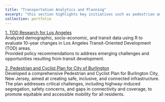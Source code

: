 ```yaml
---
title: "Transportation Analytics and Planning"
excerpt: "this section highlights key initiatives such as pedestrian and cyclist infrastructure planning, transit-oriented development research, electric vehicle deployment strategies, bike-sharing system analysis, and bus stop optimization using spatial methodologies. Each project demonstrates expertise in integrating data-driven insights with sustainable transportation solutions to address urban mobility challenges.<br/><img src='/images/Transp_Profile.png'>"
collection: portfolio
---
```



[1. TOD Research for Los Angeles](files/TOD_Policy_ZiyiGuo.html "1. TOD Research of Los Angeles")<br>
Analyzed demographic, socio-economic, and transit data using R to evaluate 10-year changes in Los Angeles Transit-Oriented Development (TOD) areas.<br>
Provided policy recommendations to address emerging challenges and opportunities resulting from transit development.

[2. Pedestrian and Cyclist Plan for City of Burlington](files/WorkingSample_CirculationPlanning.pdf" "2. Pedestrian and Cyclist Plan for City of Burlington")<br>
Developed a comprehensive Pedestrian and Cyclist Plan for Burlington City, New Jersey, aimed at creating safe, inclusive, and connected infrastructure. The plan addresses critical challenges, including highway-induced segregation, safety concerns, and gaps in connectivity and coverage, to promote equitable and accessible mobility for all residents.